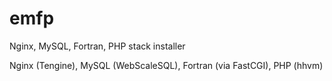 # emfp
Nginx, MySQL, Fortran, PHP stack installer

Nginx (Tengine), MySQL (WebScaleSQL), Fortran (via FastCGI), PHP (hhvm)
